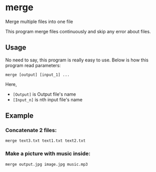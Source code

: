 # merge
Merge multiple files into one file

This program merge files continuously and skip any error about files.

## Usage
No need to say, this program is really easy to use. Below is how this program read parameters:
```
merge [output] [input_1] ...
```

Here,
- `[Output]` is Output file's name
- `[Input_n]` is nth input file's name

## Example

### Concatenate 2 files:
```
merge text3.txt text1.txt text2.txt
```

### Make a picture with music inside:
```
merge output.jpg image.jpg music.mp3
```
